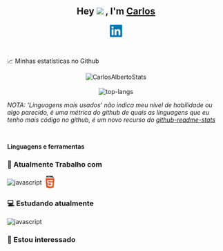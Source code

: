 <h2 align="center">Hey <img src="https://media.giphy.com/media/hvRJCLFzcasrR4ia7z/giphy.gif" width="25px"> , I'm <a href="https://www.linkedin.com/in/carlos-silva-27774420b/">Carlos</a></h2>
<p align="center">
  <a href="https://www.linkedin.com/in/carlos-silva-27774420b/"target="_blank">
    <img align="center" alt="Carlos-Linkedin" height="30" width"40" src="https://raw.githubusercontent.com/devicons/devicon/master/icons/linkedin/linkedin-original.svg" style-"max-width:100%;">
  </a> 
</p>

 <br>

📈  Minhas estatísticas no Github <br />
<p align="center">
  <img src="https://github-readme-stats.vercel.app/api?username=CarlosAlberto5297&theme=dark&show_icons=true" alt="CarlosAlbertoStats" />  
  <br />
  <br />
  <img src="https://github-readme-stats.vercel.app/api/top-langs/?username=CarlosAlberto5297&layout=compact&theme=dark" alt="top-langs" />
</p>

*NOTA: 'Linguagens  mais usados' não indica meu nível de habilidade ou algo parecido, é uma métrica do github de quais as linguagens que  eu tenho mais código no github, é um novo recurso do [github-readme-stats](https://github.com/anuraghazra/github-readme-stats)*

<br>

**Linguagens e ferramentas**


### 💼 Atualmente Trabalho com

<p>
  <img align="center" alt="javascript" height="30" width"40" src="hhttps://raw.githubusercontent.com/devicons/devicon/master/icons/javascript/javascript-original.svg" style-"max-width:100%;">
  <img align="center" alt="html5" height="30" width"40" src="https://raw.githubusercontent.com/devicons/devicon/master/icons/html5/html5-original-wordmark.svg" style-"max-width:100%;">
  
 </p>


### 💻 Estudando atualmente

<p>
  <img align="center" alt="javascript" height="30" width"40" src="hhttps://raw.githubusercontent.com/devicons/devicon/master/icons/javascript/javascript-original.svg" style-"max-width:100%;">
</p>

### 👀 Estou interessado


